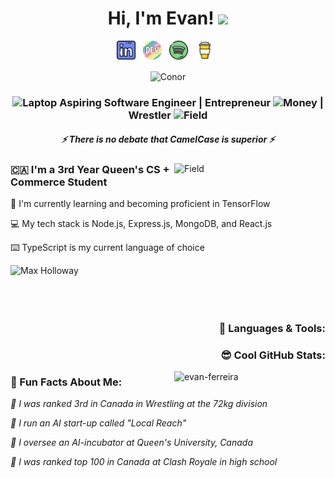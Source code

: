 <h1 align="center">Hi, I'm Evan!  <img src="https://media.giphy.com/media/hvRJCLFzcasrR4ia7z/giphy.gif" width="40px"></h1>
<p align='center'>
   <a href="https://www.linkedin.com/in/evan-ferreira/"><img height="30" src="https://raw.githubusercontent.com/8bithemant/8bithemant/master/linkedin.png?raw=true"></a>&nbsp;&nbsp;
<a href="https://devpost.com/evanjfer"><img height="30" src="https://raw.githubusercontent.com/8bithemant/8bithemant/master/devto.png?raw=true"></a>&nbsp;&nbsp;
<a href="https://open.spotify.com/user/mku9onqcrbdobr9a7ax34u4mn?si=0534748140954312"><img height="30" src="https://raw.githubusercontent.com/8bithemant/8bithemant/master/spotify.png?raw=true"></a>&nbsp;&nbsp;
 <a href="https://calendly.com/evanjfer/coffee-w-evan"><img height="30" src="https://raw.githubusercontent.com/8bithemant/8bithemant/master/coffee.jpg?raw=true"></a>&nbsp;&nbsp;
 </p>
 
<div align="center">
   <img align="center" src="https://github.com/Evan-Ferreira/Evan-Ferreira/assets/132397646/bcd5f940-4e22-43f6-b4e7-e055d793d8cf" alt="Conor" width="49%" />
</div>

<h3 align="center"> 
  <img src="https://media.giphy.com/media/WUlplcMpOCEmTGBtBW/giphy.gif" alt="Laptop" width="40" /> Aspiring Software Engineer | Entrepreneur <img src="https://github.com/Evan-Ferreira/Evan-Ferreira/assets/132397646/c03449c4-3926-4aba-8bf6-bcdd2bbad94f" alt="Money" width="40" /> | Wrestler <img src="https://github.com/Evan-Ferreira/Evan-Ferreira/assets/132397646/ccab7769-9099-42e8-bd6e-f093ea42e6f1" alt="Field" width="40" /></h3>
 <h5 align="center">
   <i>⚡️ There is no debate that CamelCase is superior ⚡️</i>
</h5>

<img align="right" src="https://github.com/Evan-Ferreira/Evan-Ferreira/assets/132397646/c198173f-7f2c-48ad-a961-3caa918017a3" alt="Field" width="48%" />
<p width=49%">
   <h3 align="left">🇨🇦 I'm a 3rd Year Queen's CS + Commerce Student</h3>
</p>
<p width=48%">
🤖 I'm currently learning and becoming proficient in TensorFlow
</p>
<p width=48%">
💻 My tech stack is Node.js, Express.js, MongoDB, and React.js
<p width=48%">     
⌨️ TypeScript is my current language of choice
</p>

<img align="left" src="https://github.com/Evan-Ferreira/Evan-Ferreira/assets/132397646/a7b818ef-e771-454e-bbc8-83dab6d40c24" alt="Max Holloway" width="48%" />

<br>
</br>
<br>
</br>

<h3 align="right">💬 Languages & Tools:</h3>
<img align="right" src="https://skillicons.dev/icons?i=py,java,javascript,typescript,nodejs,express,react,mongodb,mysql,tensorflow,opencv,pytorch,bash,figma,git,raspberrypi&perline=8" alt="" width="48%"/>
<h3 align="right">😎 Cool GitHub Stats:</h3>
<img align="right" src="https://github-readme-stats.vercel.app/api?username=evan-ferreira&show_icons=true&locale=en" alt="evan-ferreira" width="48%" />


<h3 align="left">🚀 Fun Facts About Me:</h3>
<i>
<p align="left">
🤼 I was ranked 3rd in Canada in Wrestling at the 72kg division
</p>  
<p align="left">
🤖 I run an AI start-up called "Local Reach"
</p>  
<p align="left"> 
🔭 I oversee an AI-incubator at Queen's University, Canada
</p>  
<p align="left">
👑 I was ranked top 100 in Canada at Clash Royale in high school
</p>  
</i>
